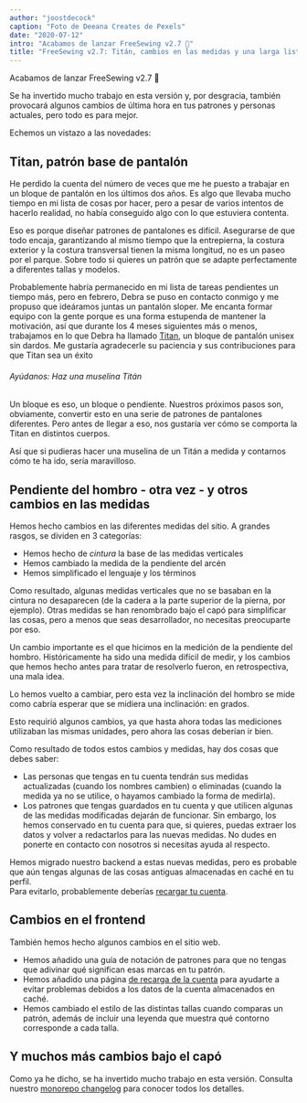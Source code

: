 ```yaml
---
author: "joostdecock"
caption: "Foto de Deeana Creates de Pexels"
date: "2020-07-12"
intro: "Acabamos de lanzar FreeSewing v2.7 🎉"
title: "FreeSewing v2.7: Titán, cambios en las medidas y una larga lista de mejoras"
---
```



Acabamos de lanzar FreeSewing v2.7 🎉

Se ha invertido mucho trabajo en esta versión y, por desgracia, también provocará algunos cambios de última hora en tus patrones y personas actuales, pero todo es para mejor.

Echemos un vistazo a las novedades:

## Titan, patrón base de pantalón

He perdido la cuenta del número de veces que me he puesto a trabajar en un bloque de pantalón en los últimos dos años. Es algo que llevaba mucho tiempo en mi lista de cosas por hacer, pero a pesar de varios intentos de hacerlo realidad, no había conseguido algo con lo que estuviera contenta.

Eso es porque diseñar patrones de pantalones es difícil. Asegurarse de que todo encaja, garantizando al mismo tiempo que la entrepierna, la costura exterior y la costura transversal tienen la misma longitud, no es un paseo por el parque. Sobre todo si quieres un patrón que se adapte perfectamente a diferentes tallas y modelos.

Probablemente habría permanecido en mi lista de tareas pendientes un tiempo más, pero en febrero, Debra se puso en contacto conmigo y me propuso que ideáramos juntas un pantalón sloper. Me encanta formar equipo con la gente porque es una forma estupenda de mantener la motivación, así que durante los 4 meses siguientes más o menos, trabajamos en lo que Debra ha llamado [Titan](/designs/titan/), un bloque de pantalón unisex sin dardos. Me gustaría agradecerle su paciencia y sus contribuciones para que Titan sea un éxito

<Note>

###### Ayúdanos: Haz una muselina Titán 

Un bloque es eso, un bloque o pendiente. Nuestros próximos pasos son, obviamente, convertir esto en una serie de patrones de pantalones diferentes. Pero antes de llegar a eso, nos gustaría ver cómo se comporta la Titan en distintos cuerpos.

Así que si pudieras hacer una muselina de un Titán a medida y contarnos cómo te ha ido, sería maravilloso.

</Note>

## Pendiente del hombro - otra vez - y otros cambios en las medidas

Hemos hecho cambios en las diferentes medidas del sitio. A grandes rasgos, se dividen en 3 categorías:

 - Hemos hecho de *cintura* la base de las medidas verticales
 - Hemos cambiado la medida de la pendiente del arcén
 - Hemos simplificado el lenguaje y los términos

Como resultado, algunas medidas verticales que no se basaban en la cintura no desaparecen (de la cadera a la parte superior de la pierna, por ejemplo). Otras medidas se han renombrado bajo el capó para simplificar las cosas, pero a menos que seas desarrollador, no necesitas preocuparte por eso.

Un cambio importante es el que hicimos en la medición de la pendiente del hombro. Históricamente ha sido una medida difícil de medir, y los cambios que hemos hecho antes para tratar de resolverlo fueron, en retrospectiva, una mala idea.

Lo hemos vuelto a cambiar, pero esta vez la inclinación del hombro se mide como cabría esperar que se midiera una inclinación: en grados.

Esto requirió algunos cambios, ya que hasta ahora todas las mediciones utilizaban las mismas unidades, pero ahora las cosas deberían ir bien.

Como resultado de todos estos cambios y medidas, hay dos cosas que debes saber:

 - Las personas que tengas en tu cuenta tendrán sus medidas actualizadas (cuando los nombres cambien) o eliminadas (cuando la medida ya no se utilice, o hayamos cambiado la forma de medirla).
 - Los patrones que tengas guardados en tu cuenta y que utilicen algunas de las medidas modificadas dejarán de funcionar. Sin embargo, los hemos conservado en tu cuenta para que, si quieres, puedas extraer los datos y volver a redactarlos para las nuevas medidas. No dudes en ponerte en contacto con nosotros si necesitas ayuda al respecto.

<Tip>

Hemos migrado nuestro backend a estas nuevas medidas, pero es probable que aún tengas algunas de las cosas antiguas almacenadas en caché en tu perfil.  
Para evitarlo, probablemente deberías [recargar tu cuenta](/account/reload/).

</Tip>

## Cambios en el frontend

También hemos hecho algunos cambios en el sitio web.

 - Hemos añadido una guía de notación de patrones [](/docs/about/notation/) para que no tengas que adivinar qué significan esas marcas en tu patrón.
 - Hemos añadido una página [de recarga de la cuenta](/account/actions/reload/) para ayudarte a evitar problemas debidos a los datos de la cuenta almacenados en caché.
 - Hemos cambiado el estilo de las distintas tallas cuando comparas un patrón, además de incluir una leyenda que muestra qué contorno corresponde a cada talla.


## Y muchos más cambios bajo el capó

Como ya he dicho, se ha invertido mucho trabajo en esta versión. Consulta nuestro [monorepo changelog](https://github.com/freesewing/freesewing/blob/develop/CHANGELOG.md) para conocer todos los detalles.

